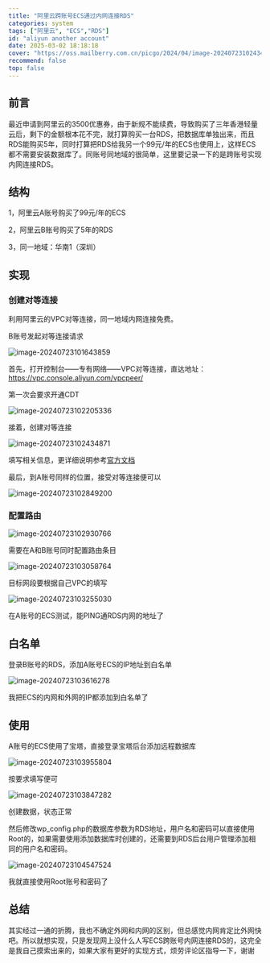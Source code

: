 ```yaml
---
title: "阿里云跨账号ECS通过内网连接RDS"
categories: system
tags: ["阿里云", "ECS","RDS"]
id: "aliyun another account"
date: 2025-03-02 18:18:18
cover: "https://oss.mailberry.com.cn/picgo/2024/04/image-20240723102434871.png"
recommend: false
top: false
--- 
```


## 前言

最近申请到阿里云的3500优惠券，由于新规不能续费，导致购买了三年香港轻量云后，剩下的金额根本花不完，就打算购买一台RDS，把数据库单独出来，而且RDS能购买5年，同时打算把RDS给我另一个99元/年的ECS也使用上，这样ECS都不需要安装数据库了。同账号同地域的很简单，这里要记录一下的是跨账号实现内网连接RDS。

## 结构

1，阿里云A账号购买了99元/年的ECS

2，阿里云B账号购买了5年的RDS

3，同一地域：华南1（深圳）

## 实现

### 创建对等连接

利用阿里云的VPC对等连接，同一地域内网连接免费。

B账号发起对等连接请求

![image-20240723101643859](https://oss.mailberry.com.cn/picgo/2024/04/image-20240723101643859.png?x-oss-process=image/watermark,text_TWFpbEJlcnJ5LmNvbS5jbg,type_ZmFuZ3poZW5naGVpdGk,size_18,shadow_50,t_70,g_se,x_10,y_10,color_ffffff)

首先，打开控制台——专有网络——VPC对等连接，直达地址：https://vpc.console.aliyun.com/vpcpeer/

第一次会要求开通CDT

![image-20240723102205336](https://oss.mailberry.com.cn/picgo/2024/04/image-20240723102205336.png?x-oss-process=image/watermark,text_TWFpbEJlcnJ5LmNvbS5jbg,type_ZmFuZ3poZW5naGVpdGk,size_18,shadow_50,t_70,g_se,x_10,y_10,color_ffffff)

接着，创建对等连接

![image-20240723102434871](https://oss.mailberry.com.cn/picgo/2024/04/image-20240723102434871.png?x-oss-process=image/watermark,text_TWFpbEJlcnJ5LmNvbS5jbg,type_ZmFuZ3poZW5naGVpdGk,size_18,shadow_50,t_70,g_se,x_10,y_10,color_ffffff)

填写相关信息，更详细说明参考[官方文档](https://help.aliyun.com/zh/vpc/user-guide/create-and-manage-vpc-peering-connection?spm=a2c4g.11186623.0.i0)

最后，到A账号同样的位置，接受对等连接便可以

![image-20240723102849200](https://oss.mailberry.com.cn/picgo/2024/04/image-20240723102849200.png?x-oss-process=image/watermark,text_TWFpbEJlcnJ5LmNvbS5jbg,type_ZmFuZ3poZW5naGVpdGk,size_18,shadow_50,t_70,g_se,x_10,y_10,color_ffffff)

### 配置路由

![image-20240723102930766](https://oss.mailberry.com.cn/picgo/2024/04/image-20240723102930766.png?x-oss-process=image/watermark,text_TWFpbEJlcnJ5LmNvbS5jbg,type_ZmFuZ3poZW5naGVpdGk,size_18,shadow_50,t_70,g_se,x_10,y_10,color_ffffff)

需要在A和B账号同时配置路由条目

![image-20240723103058764](https://oss.mailberry.com.cn/picgo/2024/04/image-20240723103058764.png?x-oss-process=image/watermark,text_TWFpbEJlcnJ5LmNvbS5jbg,type_ZmFuZ3poZW5naGVpdGk,size_18,shadow_50,t_70,g_se,x_10,y_10,color_ffffff)

目标网段要根据自己VPC的填写

![image-20240723103255030](https://oss.mailberry.com.cn/picgo/2024/04/image-20240723103255030.png?x-oss-process=image/watermark,text_TWFpbEJlcnJ5LmNvbS5jbg,type_ZmFuZ3poZW5naGVpdGk,size_18,shadow_50,t_70,g_se,x_10,y_10,color_ffffff)

在A账号的ECS测试，能PING通RDS内网的地址了

## 白名单

登录B账号的RDS，添加A账号ECS的IP地址到白名单

![image-20240723103616278](https://oss.mailberry.com.cn/picgo/2024/04/image-20240723103616278.png?x-oss-process=image/watermark,text_TWFpbEJlcnJ5LmNvbS5jbg,type_ZmFuZ3poZW5naGVpdGk,size_18,shadow_50,t_70,g_se,x_10,y_10,color_ffffff)

我把ECS的内网和外网的IP都添加到白名单了

## 使用

A账号的ECS使用了宝塔，直接登录宝塔后台添加远程数据库

![image-20240723103955804](https://oss.mailberry.com.cn/picgo/2024/04/image-20240723103955804.png?x-oss-process=image/watermark,text_TWFpbEJlcnJ5LmNvbS5jbg,type_ZmFuZ3poZW5naGVpdGk,size_18,shadow_50,t_70,g_se,x_10,y_10,color_ffffff)

按要求填写便可

![image-20240723103847282](https://oss.mailberry.com.cn/picgo/2024/04/image-20240723103847282.png?x-oss-process=image/watermark,text_TWFpbEJlcnJ5LmNvbS5jbg,type_ZmFuZ3poZW5naGVpdGk,size_18,shadow_50,t_70,g_se,x_10,y_10,color_ffffff)

创建数据，状态正常

然后修改wp_config.php的数据库参数为RDS地址，用户名和密码可以直接使用Root的，如果需要使用添加数据库时创建的，还需要到RDS后台用户管理添加相同的用户名和密码。

![image-20240723104547524](https://oss.mailberry.com.cn/picgo/2024/04/image-20240723104547524.png?x-oss-process=image/watermark,text_TWFpbEJlcnJ5LmNvbS5jbg,type_ZmFuZ3poZW5naGVpdGk,size_18,shadow_50,t_70,g_se,x_10,y_10,color_ffffff)

我就直接使用Root账号和密码了

## 总结

其实经过一通的折腾，我也不确定外网和内网的区别，但总感觉内网肯定比外网快吧。所以就想实现，只是发现网上没什么人写ECS跨账号内网连接RDS的，这完全是我自己摸索出来的，如果大家有更好的实现方式，烦劳评论区指导一下，谢谢